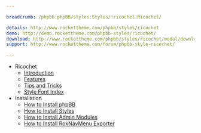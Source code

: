 ```yaml
---

breadcrumb: /phpbb:phpBB/styles:Styles/!ricochet:Ricochet/

details: http://www.rockettheme.com/phpbb/styles/ricochet
demo: http://demo.rockettheme.com/phpbb-styles/ricochet/
download: http://www.rockettheme.com/phpbb/styles/ricochet/modal/downloads
support: http://www.rockettheme.com/forum/phpbb-style-ricochet/

---
```


* Ricochet
	* [Introduction](INDEX.md#introduction)
	* [Features](INDEX.md#features)
    * [Tips and Tricks](tips.md)
    * [Style Font Index](../../../technical_tips/general/font_index.md)
* Installation
	* [How to Install phpBB](../../start/install.md)
	* [How to Install Styles](../../start/styles.md)
	* [How to Install Admin Modules](../../start/styles.md#installing-administrative-modules)
	* [How to Install RokNavMenu Exporter](../../modules/roknavmenu.md)